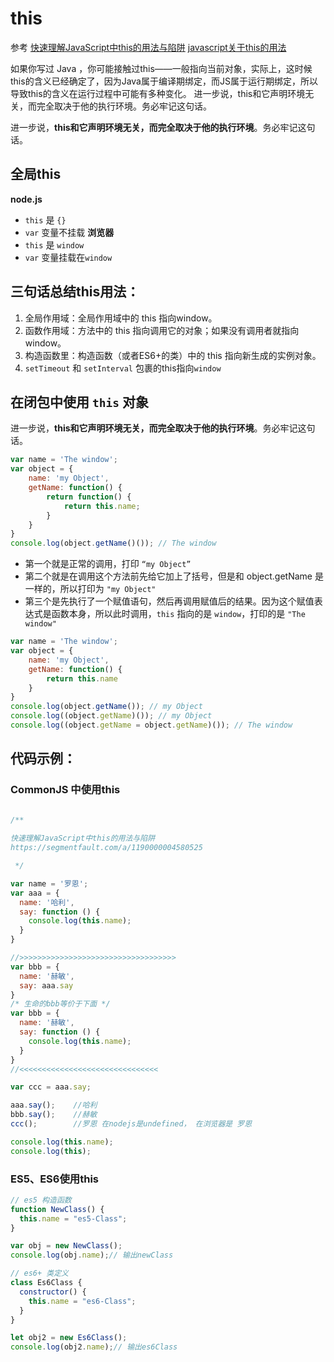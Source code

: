 # this

参考 
[快速理解JavaScript中this的用法与陷阱](https://segmentfault.com/a/1190000004580525)
[javascript关于this的用法](https://segmentfault.com/a/1190000040193339)


如果你写过 Java ，你可能接触过this——一般指向当前对象，实际上，这时候this的含义已经确定了，因为Java属于编译期绑定，而JS属于运行期绑定，所以导致this的含义在运行过程中可能有多种变化。
进一步说，this和它声明环境无关，而完全取决于他的执行环境。务必牢记这句话。

进一步说，**this和它声明环境无关，而完全取决于他的执行环境**。务必牢记这句话。

## 全局this
**node.js**
* `this` 是 `{}`
* `var` 变量不挂载
**浏览器**
* `this` 是 `window`
* `var` 变量挂载在`window`

## 三句话总结this用法：
1.  全局作用域：全局作用域中的 this 指向window。
2.  函数作用域：方法中的 this 指向调用它的对象；如果没有调用者就指向window。
3.  构造函数里：构造函数（或者ES6+的类）中的 this 指向新生成的实例对象。
4. `setTimeout` 和 `setInterval` 包裹的this指向`window`

## 在闭包中使用 `this` 对象

进一步说，**this和它声明环境无关，而完全取决于他的执行环境**。务必牢记这句话。

```js
var name = 'The window';
var object = {
    name: 'my Object',
    getName: function() {
        return function() {
            return this.name;
        }
    }
}
console.log(object.getName()()); // The window
```


-   第一个就是正常的调用，打印 `“my Object”`
-   第二个就是在调用这个方法前先给它加上了括号，但是和 object.getName 是一样的，所以打印为 `"my Object"`
-   第三个是先执行了一个赋值语句，然后再调用赋值后的结果。因为这个赋值表达式是函数本身，所以此时调用，`this` 指向的是 `window`，打印的是 `"The window"`

```js
var name = 'The window';
var object = {
    name: 'my Object',
    getName: function() {
        return this.name
    }
}
console.log(object.getName()); // my Object
console.log((object.getName)()); // my Object
console.log((object.getName = object.getName)()); // The window
```


## 代码示例：
### CommonJS 中使用this 


```js

/**
 
快速理解JavaScript中this的用法与陷阱
https://segmentfault.com/a/1190000004580525

 */

var name = '罗恩';
var aaa = {
  name: '哈利',
  say: function () {
    console.log(this.name);
  }
}

//>>>>>>>>>>>>>>>>>>>>>>>>>>>>>>>>>>>
var bbb = {
  name: '赫敏',
  say: aaa.say
}
/* 生命的bbb等价于下面 */
var bbb = {
  name: '赫敏',
  say: function () {
    console.log(this.name);
  }
}
//<<<<<<<<<<<<<<<<<<<<<<<<<<<<<<<

var ccc = aaa.say;

aaa.say();    //哈利
bbb.say();    //赫敏
ccc();        //罗恩 在nodejs是undefined， 在浏览器是 罗恩

console.log(this.name);
console.log(this);
```




### ES5、ES6使用this

```js
// es5 构造函数
function NewClass() {
  this.name = "es5-Class";
}

var obj = new NewClass();
console.log(obj.name);// 输出newClass

// es6+ 类定义
class Es6Class {
  constructor() {
    this.name = "es6-Class";
  }
}

let obj2 = new Es6Class();
console.log(obj2.name);// 输出es6Class

```